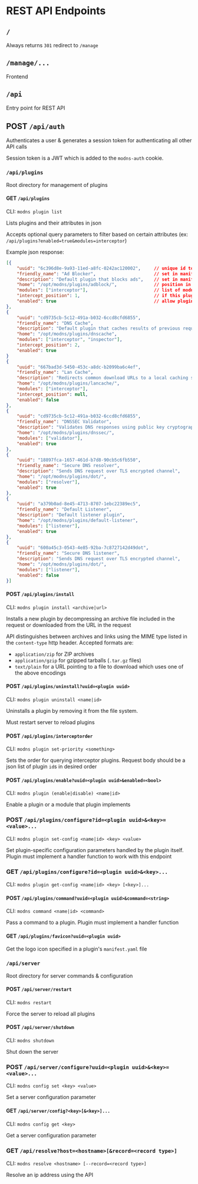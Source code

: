 # REST API Endpoints

## `/`

Always returns `301` redirect to `/manage`

## `/manage/...`

Frontend

## `/api`

Entry point for REST API

## POST `/api/auth`

Authenticates a user & generates a session token for authenticating all other API calls

Session token is a JWT which is added to the `modns-auth` cookie.

### `/api/plugins`

Root directory for management of plugins

#### GET `/api/plugins`

CLI: `modns plugin list`

Lists plugins and their attributes in json

Accepts optional query parameters to filter based on certain attributes (ex: `/api/plugins?enabled=true&modules=interceptor`)

Example json response:

```json
[{
    "uuid": "6c396d8e-9a93-11ed-a8fc-0242ac120002",     // unique id to use in api calls related to this plugin.
    "friendly_name": "Ad Blocker",                      // set in manifest
    "description": "Default plugin that blocks ads",    // set in manifest
    "home": "/opt/modns/plugins/adblock/",              // position in fs
    "modules": ["interceptor"],                         // list of modules this plugin implements
    "intercept_position": 1,                            // if this plugin implements an interceptor, the position of that interceptor in the execution order
    "enabled": true                                     // allow plugins to be globally disabled even though they remain installed
},
{
    "uuid": "cd9735cb-5c12-491a-b032-6ccd8cfd6855",
    "friendly_name": "DNS Cache",
    "description": "Default plugin that caches results of previous requests",
    "home": "/opt/modns/plugins/dnscache",
    "modules": ["interceptor", "inspector"],
    "intercept_position": 2,
    "enabled": true
}
{
    "uuid": "667bad3d-5450-453c-a8dc-b2099ba6c4ef",
    "friendly_name": "Lan Cache",
    "description": "Redirects common download URLs to a local caching server",
    "home": "/opt/modns/plugins/lancache/",
    "modules": ["interceptor"],
    "intercept_position": null,
    "enabled": false
},
{
    "uuid": "cd9735cb-5c12-491a-b032-6ccd8cfd6855",
    "friendly_name": "DNSSEC Validator",
    "description": "Validates DNS responses using public key cryptography",
    "home": "/opt/modns/plugins/dnssec/",
    "modules": ["validator"],
    "enabled": true
},
{
    "uuid": "18897fca-1657-461d-b7d8-90cb5c6fb550",
    "friendly_name": "Secure DNS resolver",
    "description": "Sends DNS request over TLS encrypted channel",
    "home": "/opt/modns/plugins/dot/",
    "modules": ["resolver"],
    "enabled": true
},
{
    "uuid": "a379b0ad-8e45-4713-8707-1ebc22389ec5",
    "friendly_name": "Default Listener",
    "description": "Default listener plugin",
    "home": "/opt/modns/plugins/default-listener",
    "modules": ["listener"],
    "enabled": true
},
{
    "uuid": "600a45c3-0543-4e85-92ba-7c8727142d49dot",
    "friendly_name": "Secure DNS listener",
    "description": "Sends DNS request over TLS encrypted channel",
    "home": "/opt/modns/plugins/dot/",
    "modules": ["listener"],
    "enabled": false
}]
```

#### POST `/api/plugins/install`

CLI: `modns plugin install <archive|url>`

Installs a new plugin by decompressing an archive file included in the request or downloaded from the URL in the request

API distinguishes between archives and links using the MIME type listed in the `content-type` http header. Accepted formats are:

- `application/zip` for ZIP archives
- `application/gzip` for gzipped tarballs (`.tar.gz` files)
- `text/plain` for a URL pointing to a file to download which uses one of the above encodings

#### POST `/api/plugins/uninstall?uuid=<plugin uuid>`

CLI: `modns plugin uninstall <name|id>`

Uninstalls a plugin by removing it from the file system.

Must restart server to reload plugins

#### POST `/api/plugins/interceptorder`

CLI: `modns plugin set-priority <something>`

Sets the order for querying interceptor plugins. Request body should be a json list of plugin `id`s in desired order

#### POST `/api/plugins/enable?uuid=<plugin uuid>&enabled=<bool>`

CLI: `modns plugin (enable|disable) <name|id>`

Enable a plugin or a module that plugin implements

### POST `/api/plugins/configure?id=<plugin uuid>&<key>=<value>...`

CLI: `modns plugin set-config <name|id> <key> <value>`

Set plugin-specific configuration parameters handled by the plugin itself. Plugin must implement a handler function
to work with this endpoint

### GET `/api/plugins/configure?id=<plugin uuid>&<key>...`

CLI: `modns plugin get-config <name|id> <key> [<key>]...`

#### POST `/api/plugins/command?uuid=<plugin uuid>&command=<string>`

CLI: `modns command <name|id> <command>`

Pass a command to a plugin. Plugin must implement a handler function

#### GET `/api/plugins/favicon?uuid=<plugin uuid>`

Get the logo icon specified in a plugin's `manifest.yaml` file

### `/api/server`

Root directory for server commands & configuration

#### POST `/api/server/restart`

CLI: `modns restart`

Force the server to reload all plugins

#### POST `/api/server/shutdown`

CLI: `modns shutdown`

Shut down the server

### POST `/api/server/configure?uuid=<plugin uuid>&<key>=<value>...`

CLI: `modns config set <key> <value>`

Set a server configuration parameter

#### GET `/api/server/config?<key>[&<key>]...`

CLI: `modns config get <key>`

Get a server configuration parameter

### GET `/api/resolve?host=<hostname>[&record=<record type>]`

CLI: `modns resolve <hostname> [--record=<record type>]`

Resolve an ip address using the API
